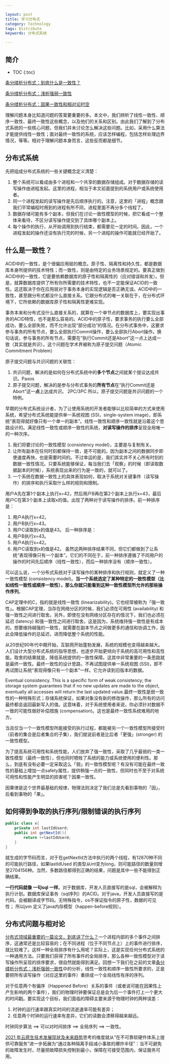 ```yaml
---

layout: post
title: 学习分布式
category: Technology
tags: Distribute
keywords: 分布式系统

---
```


## 简介

* TOC
{:toc}

[条分缕析分布式：到底什么是一致性？](https://mp.weixin.qq.com/s/qnvl_msvw0XL7hFezo2F4w)

[条分缕析分布式：浅析强弱一致性](https://mp.weixin.qq.com/s/3odLhBtebF4cm58hl-87JA)

[条分缕析分布式：因果一致性和相对论时空](https://mp.weixin.qq.com/s/wkXsRufVsbKqTwjzTgNqYQ)

理解问题本身比知道问题的答案要重要的多。本文中，我们辨析了线性一致性、顺序一致性、最终一致性这些概念，以及他们的关系和区别。由此我们了解到了分布式系统的一些核心问题，但我们并未讨论怎么解决这些问题。比如，采用什么算法才能提供线性一致性；面对最终一致性的系统，应该怎样编程，包括怎样处理边界情况，等等。相对于理解问题本身而言，这些反而都是细节。

## 分布式系统

先把组成分布式系统的一些关键概念定义清楚：
1. 整个系统可以看成由多个进程和一个共享的数据存储组成。对于数据存储的读写操作由进程发起。这里的进程，相当于本文前面提到的系统用户或系统使用者。
2. 同一个进程发起的读写操作是先后顺序执行的。注意，这里的「进程」概念跟我们平常编程时用到的进程有所不同，进程里面不再分多个线程了。
3. 数据存储可能有多个副本，但我们在讨论一致性模型的时候，把它看成一个整体来看待，不区分读写操作提交到了具体哪个副本上。
4. 每个操作的执行，从开始调用到执行结束，都需要花一定的时间。因此，一个进程发起的操作还没有执行完的时候，另一个进程的操作可能就已经开始了。

## 什么是一致性？

ACID中的一致性，是个很偏应用层的概念。原子性、隔离性和持久性，都是数据库本身所提供的技术特性；而一致性，则是由特定的业务场景规定的。要真正做到ACID中的一致性，它是要依赖数据库的原子性和隔离性的（应对错误和并发）。但是，就算数据库提供了所有你所需要的技术特性，也不一定能保证ACID的一致性。这还取决于你在应用层对于事务本身的实现逻辑是否正确无误。ACID中的一致性，甚至跟分布式都没什么直接关系。它跟分布式的唯一关联在于，在分布式环境下，它所依赖的数据库原子性和隔离性更难实现。

事务本来和分布式没什么直接关系的，就算在一个单节点的数据库上，要实现出事务的ACID特性，也不是那么容易的。ACID中的原子性，要求事务的执行要么全部成功，要么全部失败，而不允许出现“部分成功”的情况。在分布式事务中，这要求参与事务的所有节点，要么全部执行Commit操作，要么全部执行Abort操作。换句话说，参与事务的所有节点，需要在“执行Commit还是Abort”这一点上达成一致（其实就是共识）。这个问题在学术界被称为原子提交问题（Atomic Commitment Problem）

原子提交问题与共识问题的关联性：
1. 共识问题，解决的是如何在分布式系统中的**多个节点**之间就某个提议达成共识。Paxos
2. 原子提交问题，解决的是参与分布式事务的**所有节点**在“执行Commit还是Abort”这一**点**上达成共识。 2PC/3PC
所以，原子提交问题是共识问题的一个特例。

早期的分布式系统设计者，为了让使用系统的开发者能够以比较简单的方式来使用系统，希望分布式系统能提供单一系统视图 (SSI，single-system image)，即系统“表现得就好像只有一个单一的副本”。线性一致性和顺序一致性就是沿着这个思路设计的。满足线性一致性或顺序一致性的系统，**对读写操作的排序**呈现全局唯一的一种次序。

1. 我们将要讨论的一致性模型 (consistency model)，主要是与复制有关。
2. 让所有副本在任何时刻都保持一致，是不可能的。因为副本之间的数据同步即使速度再快，也是需要时间的。不过幸运的是，我们其实并不关心所有时刻的数据一致性情况。只要系统能够保证，每当我们去「观察」的时候（即读取数据副本的时候），系统表现出来的行为是一致的，就可以了。
3. 一个系统在数据一致性上的具体表现如何，取决于系统对关键事件（读写操作）的排序和执行采取什么样的规则和限制。


用户A先在第1个副本上执行x=42，然后用户B再在第2个副本上执行x=43，最后用户C在第3个副本上读取x的值。出现了两种对于读写操作的排序。前一种排序是：
1. 用户A执行x=42。
2. 用户B执行x=43。
3. 用户C读取到x的值是43。
后一种排序是：
1. 用户B执行x=43。
2. 用户A执行x=42。
3. 用户C读取到x的值是42。
虽然这两种排序结果不同，但它们都做到了让系统“表现得像只有一个副本”。它们的不同在于，前一种排序遵循了不同用户的操作的时间先后顺序（线性一致性），而后一种排序没有（顺序一致性）。

可以这么说，一个分布式系统对于读写操作的某种排序和执行规则，就定义了一种一致性模型 (consistency model)。**当一个系统选定了某种特定的一致性模型（比如线性一致性或顺序一致性），那么你就只能看到这种一致性模型所允许的那些操作序列**。

CAP定理中的C，指的就是线性一致性 (linearizability)。它也经常被称为「强一致性」。根据CAP定理，当存在网络分区的时候，我们必须在可用性 (availability) 和强一致性之间进行取舍。另外，即使在没有网络分区存在的情况下，我们也必须在延迟 (latency) 和强一致性之间进行取舍。这是因为，系统维持强一致性是有成本的。想要维持越强的一致性，就需要在副本节点之间做更多的通信和协调工作，因此会降低操作的总延迟，进而降低整个系统的性能。

从20世纪90年代中期开始，互联网开始蓬勃发展，系统的规模也变得越来越大。人们设计大型分布式系统的指导思想，也逐步开始更倾向于系统的高可用性和高性能。取舍的结果就是，降低系统提供的一致性保障。这其中非常重要的一条思路就是最终一致性。最终一致性的设计思路，不再试图提供单一系统视图 (SSI)，即不再试图让系统“表现得像只有一个副本”一样。它允许读到旧版本的数据。


Eventual consistency. This is a specific form of weak consistency; the storage system guarantees that if no new updates are made to the object, eventually all accesses will return the last updated value.最终一致性是弱一致性的一种特殊形式；存储系统保证，如果对象没有新的修改操作，那么所有的访问最终都会返回最新写入的值。这意味着，对于系统使用者来说，你必须针对数据不一致的可能性做好补偿措施 (compensation)。这也是最终一致性系统难用的地方。

当且仅当一个一致性模型所能接受的执行过程，都能被另一个一致性模型所接受时（前者的集合是后者集合的子集），我们就说前者是比后者「更强」(stronger) 的一致性模型。


为了提高系统可用性和系统性能，人们放弃了强一致性，采取了几乎最弱的一类一致性模型（最终一致性），但也同时牺牲了系统的能力或系统使用的便利性。那么，到底有没有必要一定采取这么「弱」的一致性模型呢？有没有可能在最终一致性的基础上增加一点safety属性，提供稍强一点的一致性，但同时也不至于对系统可用性和性能产生明显的损害呢？因果一致性。

因果律是这个世界最基础的规律，物理法则决定了我们总是先看到事物的「因」，后看到事物的「果」。

## 如何得到争取的执行序列/限制错误的执行序列

```java
public class x{
    private int lastIdUserd;
    public int getNextId(){
        return ++lastIdUserd;
    }
}
```
就生成的字节码而言，对于在getNextId方法中执行的两个线程，有12870种不同的可能执行路径，如果lastIdUsed 的类型从int变为long，则可能路径的数量则增至2704156种。当然，多数路径都得到正确的结果，问题是其中一些不能得到正确结果。

**一行代码就像 一句sql 一样**。对于数据库，开发人员直接写的是sql，会被解释为执行计划。数据库保证事务（sql序列）的ACID。对于java，开发人员直接写的是代码，会被翻译成字节码。无特殊指令，os不保证指令的原子性，数据的可见性； 所以jvm 定义了java内存模型（happen-before规则）。

## 分布式问题与相对论

[分布式领域最重要的一篇论文，到底讲了什么？](https://mp.weixin.qq.com/s/FZnJLPeTh-bV0amLO5CnoQ)一个进程内部的多个事件之间排序，这通常还是比较容易的；在不同进程（位于不同节点上）上的事件进行排序，就比较难了。这样一种全局排序有什么用呢？实际上，这是实现任何分布式系统的一种通用方法。只要我们获得了所有事件的全局排序，那么各种一致性模型对于读写操作所呈现的排序要求，很自然就能得到满足。回想一下我们在之前的文章[条分缕析分布式：浅析强弱一致性](https://mp.weixin.qq.com/s/3odLhBtebF4cm58hl-87JA)中的分析，线性一致性和顺序一致性所要求的，正是要把所有读写操作（对应这里的事件）重排成一个全局线性有序的序列。

对于任意两个有偏序（Happened Before）关系的事件（或者说可能在因果性上产生影响的两个事件），我们的物理时钟要保证总是会为后一个事件打上一个更大的时间戳。要实现这个目标，我们面临的障碍主要来源于物理时钟的两种误差：
1. 时钟的运行速率跟真实时间的流逝速率可能有差异；
2. 任意两个时钟的运行速率有差异，它们的读数会漂移得越来越远。

时钟同步算法 ==> 可以对时间排序 ==> 全局序列 ==> 一致性。

[2021 年云原生技术发展现状及未来趋势](https://mp.weixin.qq.com/s/ZMCskVFy7WRA1DSVx7S1kg)思考的维度就从“在不可靠软硬件体系上提供可靠服务”进一步拓展为“通过各种隔离手段减小事故的爆炸半径”：当不可避免的故障发生时，尽量把故障损失控制到最小，保障在可接受范围内，保证服务可用。

